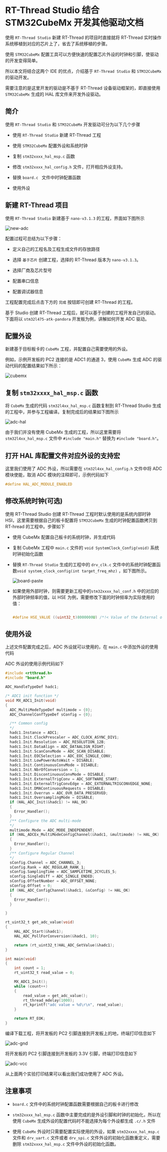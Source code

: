 # RT-Thread Studio 结合 STM32CubeMx 开发其他驱动文档

使用 `RT-Thread Studio` 新建 RT-Thread 的项目时直接就将 RT-Thread 实时操作系统移植到对应的芯片上了，省去了系统移植的步骤。

使用 `STM32CubeMx` 配置工具可以方便快速的配置芯片外设的时钟和引脚，使驱动的开发变得简单。

所以本文将结合这两个 IDE 的优点，介绍基于 `RT-Thread Studio` 和 `STM32CubeMx` 的驱动开发。

需要注意的是这里开发的驱动是不基于 RT-Thread 设备驱动框架的，即直接使用 `STM32CubeMx` 生成的 HAL 库文件来开发外设驱动。

## 简介

使用 `RT-Thread Studio` 和 `STM32CubeMx` 开发驱动可分为以下几个步骤

- 使用 `RT-Thread Studio` 新建 RT-Thread 工程

- 使用 `STM32CubeMx` 配置外设和系统时钟

- 复制 `stm32xxxx_hal_msp.c` 函数

- 修改 `stm32xxxx_hal_config.h` 文件，打开相应外设支持。

- 替换 `board.c ` 文件中时钟配置函数

- 使用外设

## 新建 RT-Thread 项目

使用 `RT-Thread Studio` 新建基于 `nano-v3.1.3` 的工程，界面如下图所示

![new-adc](figures/new-adc.png)

配置过程可总结为以下步骤：

- 定义自己的工程名及工程生成文件的存放路径

- 选择 `基于芯片` 创建工程，选择的 RT-Thread 版本为 `nano-v3.1.3`。

- 选择厂商及芯片型号

- 配置串口信息

- 配置调试器信息

工程配置完成后点击下方的 `完成` 按钮即可创建 RT-Thread 的工程。

基于 Studio 创建 RT-Thread 工程后，就可以基于创建的工程开发自己的驱动。下面将以 `stm32l475-atk-pandora` 开发板为例，讲解如何开发 ADC 驱动。

## 配置外设

新建基于目标板卡的 `CubeMx` 工程，并配置自己需要使用的外设。

例如，示例开发板的 PC2 连接的是 ADC1 的通道 3，使用 `CubeMx` 生成 ADC 的驱动代码的配置结果如下所示：

![cubemx](figures/cubemx.png)


## 复制 `stm32xxxx_hal_msp.c` 函数

将 `CubeMx` 生成的代码 `stm32l4xx_hal_msp.c` 函数复制到 RT-Thread Studio 生成的工程中，并参与工程编译。复制完成后的结果如下图所示

![adc-hal](figures/adc-hal.png)

由于我们并没有使用 CubeMx 生成的工程，所以这里需要将 `stm32l4xx_hal_msp.c` 文件中 `#include "main.h"` 替换为 `#include "board.h"`。

## 打开 HAL 库配置文件对应外设的支持宏

这里我们使用了 ADC 外设，所以需要在 `stm32l4xx_hal_config.h` 文件中将 ADC 模块使能，取消 ADC 模块的注释即可，示例代码如下

```c
#define HAL_ADC_MODULE_ENABLED
```

## 修改系统时钟(可选)

使用 RT-Thread Studio 创建 RT-Thread 工程时默认使用的是系统内部时钟 HSI，这里需要根据自己的板卡配置将 `STM32CubeMx` 生成的时钟配置函数拷贝到 RT-hread 的工程中。步骤如下

- 使用 CubeMx 配置自己板卡的系统时钟，并生成代码

- 复制 CubeMx 工程中 `main.c` 文件的 `void SystemClock_Config(void)` 系统时钟初始化函数

- 替换 `RT-Thread Studio` 生成的工程中的 `drv_clk.c` 文件中的系统时钟配置函数`void system_clock_config(int target_freq_mhz)` ，如下图所示。

  ![board-paste](figures/board-paste.png)

- 如果使用外部时钟，则需要更新工程中的`stm32xxxx_hal_conf.h` 中的对应的外部时钟频率的值，以 HSE 为例，需要修改下面的时钟频率为实际使用的值：

  ```c

  #define HSE_VALUE ((uint32_t)8000000U) /*!< Value of the External oscillator in Hz */

  ```



## 使用外设

上述文件配置完成之后，ADC 外设就可以使用的，在 `main.c` 中添加外设的使用代码

ADC 外设的使用示例代码如下

```c
#include <rtthread.h>
#include "board.h"

ADC_HandleTypeDef hadc1;

/* ADC1 init function */
void MX_ADC1_Init(void)
{
  ADC_MultiModeTypeDef multimode = {0};
  ADC_ChannelConfTypeDef sConfig = {0};

  /** Common config
  */
  hadc1.Instance = ADC1;
  hadc1.Init.ClockPrescaler = ADC_CLOCK_ASYNC_DIV1;
  hadc1.Init.Resolution = ADC_RESOLUTION_12B;
  hadc1.Init.DataAlign = ADC_DATAALIGN_RIGHT;
  hadc1.Init.ScanConvMode = ADC_SCAN_DISABLE;
  hadc1.Init.EOCSelection = ADC_EOC_SINGLE_CONV;
  hadc1.Init.LowPowerAutoWait = DISABLE;
  hadc1.Init.ContinuousConvMode = DISABLE;
  hadc1.Init.NbrOfConversion = 1;
  hadc1.Init.DiscontinuousConvMode = DISABLE;
  hadc1.Init.ExternalTrigConv = ADC_SOFTWARE_START;
  hadc1.Init.ExternalTrigConvEdge = ADC_EXTERNALTRIGCONVEDGE_NONE;
  hadc1.Init.DMAContinuousRequests = DISABLE;
  hadc1.Init.Overrun = ADC_OVR_DATA_PRESERVED;
  hadc1.Init.OversamplingMode = DISABLE;
  if (HAL_ADC_Init(&hadc1) != HAL_OK)
  {
    Error_Handler();
  }
  /** Configure the ADC multi-mode
  */
  multimode.Mode = ADC_MODE_INDEPENDENT;
  if (HAL_ADCEx_MultiModeConfigChannel(&hadc1, &multimode) != HAL_OK)
  {
    Error_Handler();
  }
  /** Configure Regular Channel
  */
  sConfig.Channel = ADC_CHANNEL_3;
  sConfig.Rank = ADC_REGULAR_RANK_1;
  sConfig.SamplingTime = ADC_SAMPLETIME_2CYCLES_5;
  sConfig.SingleDiff = ADC_SINGLE_ENDED;
  sConfig.OffsetNumber = ADC_OFFSET_NONE;
  sConfig.Offset = 0;
  if (HAL_ADC_ConfigChannel(&hadc1, &sConfig) != HAL_OK)
  {
    Error_Handler();
  }

}

rt_uint32_t get_adc_value(void)
{
    HAL_ADC_Start(&hadc1);
    HAL_ADC_PollForConversion(&hadc1, 10);

    return (rt_uint32_t)HAL_ADC_GetValue(&hadc1);
}

int main(void)
{
    int count = 1;
    rt_uint32_t read_value = 0;

    MX_ADC1_Init();
    while (count++)
    {
        read_value = get_adc_value();
        rt_thread_mdelay(1000);
        rt_kprintf("adc value = %d\r\n", read_value);
    }

    return RT_EOK;
}
```

编译下载工程，将开发板的 PC2 引脚连接到开发板上的地，终端打印信息如下

![adc-gnd](figures/adc-gnd.png)

将开发板的 PC2 引脚连接到开发板的 3.3V 引脚，终端打印信息如下

![adc-vcc](figures/adc-vcc.png)

从上面两个实验打印结果可以看出我们成功使用了 ADC 外设。

## 注意事项

- `board.c` 文件中的系统时钟配置函数需要根据自己的板卡进行修改

- `stm32xxxx_hal_msp.c` 函数中主要完成的是外设引脚和时钟的初始化，所以在使用 `CubeMx` 生成外设的配置代码时不能选择为每个外设都生成 `.c/.h` 文件

- 使用 `CubeMx` 外设时只需要配置实际使用的外设，如果 `stm32xxxx_hal_msp.c` 文件和 `drv_uart.c` 文件或者 `drv_spi.c` 文件外设的初始化函数重定义，需要删除 `stm32xxxx_hal_msp.c` 文件中外设的初始化函数。
